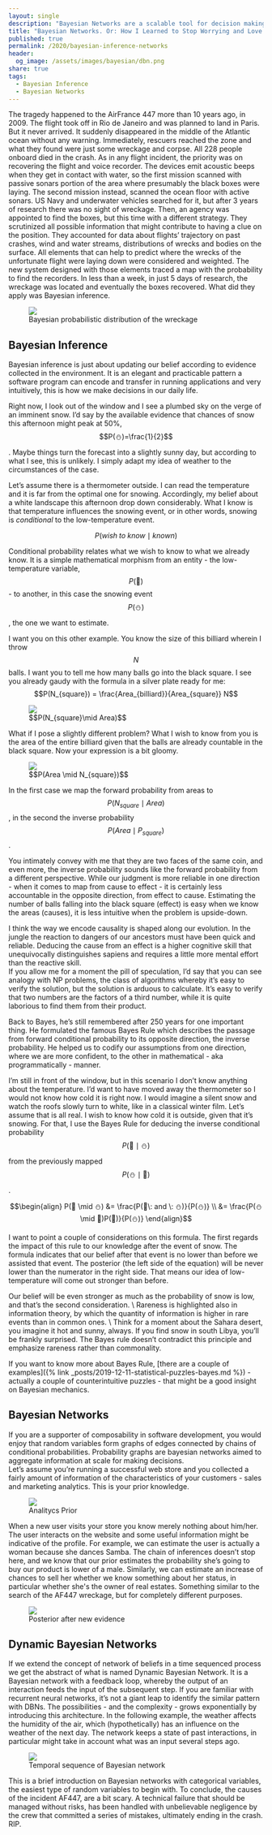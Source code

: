 ```yaml
---
layout: single
description: "Bayesian Networks are a scalable tool for decision making in presence of uncertainty, I show how interesting and useful they are in many different circumstances"
title: "Bayesian Networks. Or: How I Learned to Stop Worrying and Love Probability"
published: true
permalink: /2020/bayesian-inference-networks
header:
  og_image: /assets/images/bayesian/dbn.png
share: true
tags:
  - Bayesian Inference
  - Bayesian Networks
---
```

The tragedy happened to the AirFrance 447 more than 10 years ago, in 2009. The flight took off in Rio de Janeiro and was planned to land in Paris. But it never arrived. It suddenly disappeared in the middle of the Atlantic ocean without any warning. Immediately, rescuers reached the zone and what they found were just some wreckage and corpse. All 228 people onboard died in the crash. As in any flight incident, the priority was on recovering the flight and voice recorder. The devices emit acoustic beeps when they get in contact with water, so the first mission scanned with passive sonars portion of the area where presumably the black boxes were laying. The second mission instead, scanned the ocean floor with active sonars. US Navy and underwater vehicles searched for it, but after 3 years of research there was no sight of wreckage. Then, an agency was appointed to find the boxes, but this time with a different strategy. They scrutinized all possible information that might contribute to having a clue on the position. They accounted for data about flights’ trajectory on past crashes, wind and water streams, distributions of wrecks and bodies on the surface. All elements that can help to predict where the wrecks of the unfortunate flight were laying down were considered and weighted. The new system designed with those elements traced a map with the probability to find the recorders. In less than a week, in just 5 days of research, the wreckage was located and eventually the boxes recovered. What did they apply was Bayesian inference.      
<figure class="half">
  <img src="/assets/images/bayesian/af447-3.png"/>
  <figcaption>Bayesian probabilistic distribution of the wreckage</figcaption>
</figure>

## Bayesian Inference
Bayesian inference is just about updating our belief according to evidence collected in the environment. It is an elegant and practicable pattern a software program can encode and transfer in running applications and very intuitively, this is how we make decisions in our daily life.

Right now, I look out of the window and I see a plumbed sky on the verge of an imminent snow. I’d say by the available evidence that chances of snow this afternoon might peak at 50%, $$P(⛄)=\frac{1}{2}$$. Maybe things turn the forecast into a slightly sunny day, but according to what I see, this is unlikely. I simply adapt my idea of weather to the circumstances of the case.

Let’s assume there is a thermometer outside. I can read the temperature and it is far from the optimal one for snowing. Accordingly, my belief about a white landscape this afternoon drop down considerably. What I know is that temperature influences the snowing event, or in other words, snowing is _conditional_ to the low-temperature event.

$$	P(wish\; to\; know \mid known) $$

Conditional probability relates what we wish to know to what we already know. It is a simple mathematical morphism from an entity - the low-temperature variable, $$P(🥶)$$ - to another, in this case the snowing event $$P(⛄)$$, the one we want to estimate.

I want you on this other example. You know the size of this billiard wherein I throw $$N$$ balls. I want you to tell me how many balls go into the black square. I see you already gaudy with the formula in a silver plate ready for me: $$P(N_{square}) = \frac{Area_{billiard}}{Area_{square}} N$$
<figure class="half">
  <img src="/assets/images/bayesian/billiard.png"/>
  <figcaption>$$P(N_{square}\mid Area)$$</figcaption>
</figure>

What if I pose a slightly different problem? What I wish to know from you is the area of the entire billiard given that the balls are already countable in the black square. Now your expression is a bit gloomy.
<figure class="half">
  <img src="/assets/images/bayesian/billiard2.png"/>
  <figcaption>$$P(Area \mid N_{square})$$</figcaption>
</figure>

In the first case we map the forward probability from areas to $$P(N_{square} \mid Area)$$, in the second the inverse probability $$P(Area \mid P_{square})$$.

You intimately convey with me that they are two faces of the same coin, and even more, the inverse probability sounds like the forward probability from a different perspective.
While our judgment is more reliable in one direction - when it comes to map from cause to effect - it is certainly less accountable in the opposite direction, from effect to cause. Estimating the number of balls falling into the black square (effect) is easy when we know the areas (causes), it is less intuitive when the problem is upside-down.

I think the way we encode causality is shaped along our evolution. In the jungle the reaction to dangers of our ancestors must have been quick and reliable. Deducing the cause from an effect is a higher cognitive skill that unequivocally distinguishes sapiens and requires a little more mental effort than the reactive skill.       
If you allow me for a moment the pill of speculation, I’d say that you can see analogy with NP problems, the class of algorithms whereby it’s easy to verify the solution, but the solution is arduous to calculate. It’s easy to verify that two numbers are the factors of a third number, while it is quite laborious to find them from their product.

Back to Bayes, he’s still remembered after 250 years for one important thing. He formulated the famous Bayes Rule which describes the passage from forward conditional probability to its opposite direction, the inverse probability. He helped us to codify our assumptions from one direction, where we are more confident, to the other in mathematical - aka programmatically - manner.

I’m still in front of the window, but in this scenario I don’t know anything about the temperature. I’d want to have moved away the thermometer so I would not know how cold it is right now. I would imagine a silent snow and watch the roofs slowly turn to white, like in a classical winter film. Let’s assume that is all real. I wish to know how cold it is outside, given that it’s snowing.
For that, I use the Bayes Rule for deducing the inverse conditional probability $$P(🥶 \mid ⛄)$$ from the previously mapped $$P(⛄ \mid 🥶)$$.

$$\begin{align}
P(🥶 \mid ⛄) &= \frac{P(🥶\: and \: ⛄)}{P(⛄)} \\
&= \frac{P(⛄\mid 🥶)P(🥶)}{P(⛄)}
\end{align}$$

I want to point a couple of considerations on this formula. The first regards the impact of this rule to our knowledge after the event of snow. The formula indicates that our belief after that event is no lower than before we assisted that event. The posterior (the left side of the equation) will be never lower than the numerator in the right side. That means our idea of low-temperature will come out stronger than before.

Our belief will be even stronger as much as the probability of snow is low, and that’s the second consideration. \\
Rareness is highlighted also in information theory, by which the quantity of information is higher in rare events than in common ones. \\
Think for a moment about the Sahara desert, you imagine it hot and sunny, always. If you find snow in south Libya, you’ll be frankly surprised. The Bayes rule doesn’t contradict this principle and emphasize rareness rather than commonality.

If you want to know more about Bayes Rule, [there are a couple of examples]({% link _posts/2019-12-11-statistical-puzzles-bayes.md %}) - actually a couple of counterintuitive puzzles - that might be a good insight on Bayesian mechanics.

## Bayesian Networks
If you are a supporter of composability in software development, you would enjoy that random variables form graphs of edges connected by chains of conditional probabilities. Probability graphs are bayesian networks aimed to aggregate information at scale for making decisions.  
Let’s assume you’re running a successful web store and you collected a fairly amount of information of the characteristics of your customers - sales and marketing analytics. This is your prior knowledge.
<figure class="full">
  <img src="/assets/images/bayesian/pp1.png"/>
  <figcaption>Analitycs Prior</figcaption>
</figure>

When a new user visits your store you know merely nothing about him/her. The user interacts on the website and some useful information might be indicative of the profile. For example, we can estimate the user is actually a woman because she dances Samba.  The chain of inferences doesn’t stop here, and we know that our prior estimates the probability she’s going to buy our product is lower of a male. Similarly, we can estimate an increase of chances to sell her whether we know something about her status, in particular whether she's the owner of real estates. Something similar to the search of the AF447 wreckage, but for completely different purposes.
<figure class="full">
  <img src="/assets/images/bayesian/pp2.png"/>
  <figcaption>Posterior after new evidence</figcaption>
</figure>

## Dynamic Bayesian Networks
If we extend the concept of network of beliefs in a time sequenced process we get the abstract of what is named Dynamic Bayesian Network. It is a Bayesian network with a feedback loop, whereby the output of an interaction feeds the input of the subsequent step. If you are familiar with recurrent neural networks, it’s not a giant leap to identify the similar pattern with DBNs. The possibilities - and the complexity - grows exponentially by introducing this architecture. In the following example, the weather affects the humidity of the air, which (hypothetically)  has an influence on the weather of the next day. The network keeps a state of past interactions, in particular might take in account what was an input several steps ago.   
<figure class="full">
  <img src="/assets/images/bayesian/dbn.png"/>
  <figcaption>Temporal sequence of Bayesian network</figcaption>
</figure>

This is a brief introduction on Bayesian networks with categorical variables, the easiest type of random variables to begin with.
To conclude, the causes of the incident AF447, are a bit scary. A technical failure that should be managed without risks, has been handled with unbelievable negligence by the crew that committed a series of mistakes, ultimately ending in the crash. RIP.  